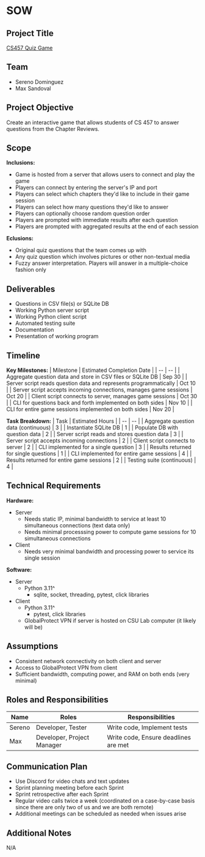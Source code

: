 # SOW

## Project Title
[CS457 Quiz Game](https://github.com/seredomi/cs457-project)

## Team
* Sereno Dominguez
* Max Sandoval

## Project Objective
Create an interactive game that allows students of CS 457 to answer questions from the Chapter Reviews.

## Scope
**Inclusions:**
* Game is hosted from a server that allows users to connect and play the game
* Players can connect by entering the server's IP and port
* Players can select which chapters they'd like to include in their game session
* Players can select how many questions they'd like to answer
* Players can optionally choose random question order
* Players are prompted with immediate results after each question
* Players are prompted with aggregated results at the end of each session

**Eclusions:**
* Original quiz questions that the team comes up with
* Any quiz question which involves pictures or other non-textual media
* Fuzzy answer interpretation. Players will answer in a multiple-choice fashion only

## Deliverables
* Questions in CSV file(s) or SQLite DB
* Working Python server script
* Working Python client script
* Automated testing suite
* Documentation
* Presentation of working program

## Timeline
**Key Milestones:**
| Milestone | Estimated Completion Date |
| -- | -- |
| Aggregate question data and store in CSV files or SQLite DB | Sep 30 |
| Server script reads question data and represents programmatically | Oct 10 |
| Server script accepts incoming connections, manages game sessions | Oct 20 |
| Client script connects to server, manages game sessions | Oct 30 |
| CLI for questions back and forth implemented on both sides | Nov 10 |
| CLI for entire game sessions implemented on both sides | Nov 20 |

**Task Breakdown:**
| Task | Estimated Hours | 
| -- | -- |
| Aggregate question data (continuous) | 3 |
| Instantiate SQLite DB | 1 |
| Populate DB with question data | 2 |
| Server script reads and stores question data | 3 |
| Server script accepts incoming connections | 2 |
| Client script connects to server | 2 |
| CLI implemented for a single question | 3 |
| Results returned for single questions | 1 | 
| CLI implemented for entire game sessions | 4 |
| Results returned for entire game sessions | 2 |
| Testing suite (continuous) | 4 |

## Technical Requirements

**Hardware:**
* Server
  * Needs static IP, minimal bandwidth to service at least 10 simultaneous connections (text data only)
  * Needs minimal processsing power to compute game sessions for 10 simultaneous connections
* Client
    * Needs very minimal bandwidth and processing power to service its single session

**Software:**
* Server
  * Python 3.11^
    * sqlite, socket, threading, pytest, click libraries 
* Client
  * Python 3.11^
    * pytest, click libraries
  * GlobalProtect VPN if server is hosted on CSU Lab computer (it likely will be)

## Assumptions
* Consistent network connectivity on both client and server
* Access to GlobalProtect VPN from client
* Sufficient bandwidth, computing power, and RAM on both ends (very minimal)

## Roles and Responsibilities
| Name | Roles | Responsibilities |
| -- | -- | -- |
| Sereno | Developer, Tester | Write code, Implement tests |
| Max | Developer, Project Manager | Write code, Ensure deadlines are met |

## Communication Plan
* Use Discord for video chats and text updates
* Sprint planning meeting before each Sprint
* Sprint retrospective after each Sprint
* Regular video calls twice a week (coordinated on a case-by-case basis since there are only two of us and we are both remote)
* Additional meetings can be scheduled as needed when issues arise

## Additional Notes
N/A
